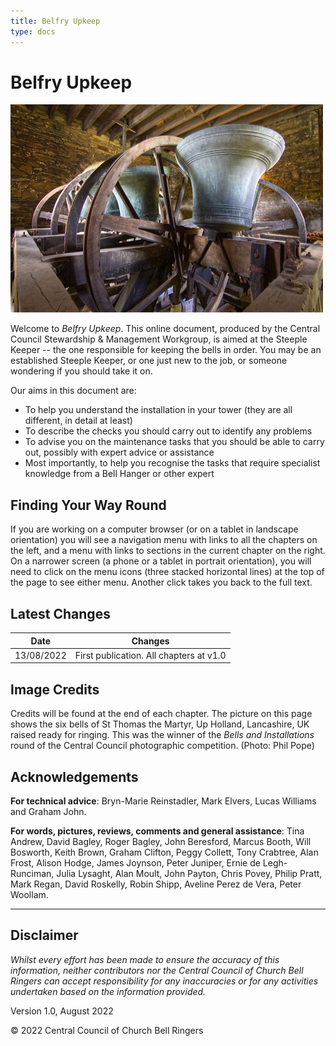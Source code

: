 ```yaml
---
title: Belfry Upkeep
type: docs
---
```




# Belfry Upkeep

![Up Holland bells raised ready for ringing](up-holland-bells.jpg)

Welcome to *Belfry Upkeep*. This online document, produced by the Central Council Stewardship & Management Workgroup, is aimed at the Steeple Keeper -- the one responsible for keeping the bells in order. You may be an established Steeple Keeper, or one just new to the job, or someone wondering if you should take it on.

Our aims in this document are:

- To help you understand the installation in your tower (they are all different, in detail at least)
- To describe the checks you should carry out to identify any problems
- To advise you on the maintenance tasks that you should be able to carry out, possibly with expert advice or assistance
- Most importantly, to help you recognise the tasks that require specialist knowledge from a Bell Hanger or other expert

## Finding Your Way Round

If you are working on a computer browser (or on a tablet in landscape orientation) you will see a navigation menu with links to all the chapters on the left, and a menu with links to sections in the current chapter on the right. On a narrower screen (a phone or a tablet in portrait orientation), you will need to click on the menu icons (three stacked horizontal lines) at the top of the page to see either menu. Another click takes you back to the full text.

## Latest Changes

| Date | Changes |
| ---- | ---- |
| 13/08/2022 | First publication. All chapters at v1.0 |

## Image Credits

Credits will be found at the end of each chapter. The picture on this page shows the six bells of St Thomas the Martyr, Up Holland, Lancashire, UK raised ready for ringing. This was the winner of the *Bells and Installations* round of the Central Council photographic competition. (Photo: Phil Pope)

## Acknowledgements
**For technical advice**: Bryn-Marie Reinstadler, Mark Elvers, Lucas Williams and Graham John.

**For words, pictures, reviews, comments and general assistance**: Tina Andrew, David Bagley, Roger Bagley, John Beresford, Marcus Booth, Will Bosworth, Keith Brown, Graham Clifton, Peggy Collett, Tony Crabtree, Alan Frost, Alison Hodge, James Joynson, Peter Juniper, Ernie de Legh-Runciman, Julia Lysaght, Alan Moult, John Payton, Chris Povey, Philip Pratt, Mark Regan, David Roskelly, Robin Shipp, Aveline Perez de Vera, Peter Woollam. 


-----

## Disclaimer

*Whilst every effort has been made to ensure the accuracy of this information, neither contributors nor the Central Council of Church Bell Ringers can accept responsibility for any inaccuracies or for any activities undertaken based on the information provided.*

Version 1.0, August 2022

© 2022 Central Council of Church Bell Ringers
